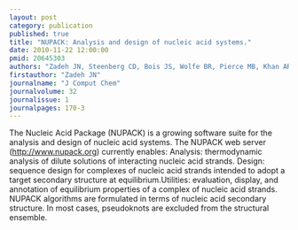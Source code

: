 ```yaml
---
layout: post
category: publication
published: true
title: "NUPACK: Analysis and design of nucleic acid systems."
date: 2010-11-22 12:00:00
pmid: 20645303
authors: "Zadeh JN, Steenberg CD, Bois JS, Wolfe BR, Pierce MB, Khan AR, Dirks RM, Pierce NA"
firstauthor: "Zadeh JN"
journalname: "J Comput Chem"
journalvolume: 32
journalissue: 1
journalpages: 170-3
---
```


The Nucleic Acid Package (NUPACK) is a growing software suite for the analysis and design of nucleic acid systems. The NUPACK web server (http://www.nupack.org) currently enables: Analysis: thermodynamic analysis of dilute solutions of interacting nucleic acid strands. Design: sequence design for complexes of nucleic acid strands intended to adopt a target secondary structure at equilibrium.Utilities: evaluation, display, and annotation of equilibrium properties of a complex of nucleic acid strands. NUPACK algorithms are formulated in terms of nucleic acid secondary structure. In most cases, pseudoknots are excluded from the structural ensemble.

